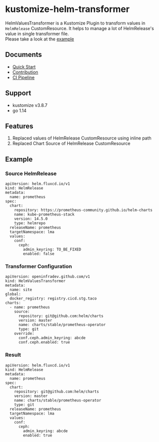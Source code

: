 # kustomize-helm-transformer
HelmValuesTransformer is a Kustomize Plugin to transform values in `HelmRelease` CustomResource.
It helps to manage a lot of HelmRelease's value in single transformer file.  
Please take a look at the [example](https://github.com/openinfradev/kustomize-helm-transformer/tree/master/examples/helmvalues)

## Documents
* [Quick Start](docs/quickstart.md)
* [Contribution](docs/contribution.md)
* [CI Pipeline](docs/ci.md)


## Support 
* kustomize v3.8.7
* go 1.14

## Features
1. Replaced values of HelmRelease CustomResource using inline path
2. Replaced Chart Source of HelmRelease CustomResource

## Example
### Source HelmRelease
```
apiVersion: helm.fluxcd.io/v1
kind: HelmRelease
metadata:
  name: prometheus
spec:
  chart:
    repository: https://prometheus-community.github.io/helm-charts
    name: kube-prometheus-stack
    version: 14.5.0
    type: helmrepo
  releaseName: prometheus
  targetNamespace: lma
  values:
    conf:
      ceph:
        admin_keyring: TO_BE_FIXED
        enabled: false
```
### Transformer Configuration
```
apiVersion: openinfradev.github.com/v1
kind: HelmValuesTransformer
metadata:
  name: site
global:
  docker_registry: registry.cicd.stg.taco
charts:
  - name: prometheus
    source: 
      repository: git@github.com:helm/charts
      version: master
      name: charts/stable/prometheus-operator
      type: git
    override:
      conf.ceph.admin_keyring: abcde
      conf.ceph.enabled: true
```
### Result
```
apiVersion: helm.fluxcd.io/v1
kind: HelmRelease
metadata:
  name: prometheus
spec:
  chart:
    repository: git@github.com:helm/charts
    version: master
    name: charts/stable/prometheus-operator
    type: git
  releaseName: prometheus
  targetNamespace: lma
  values:
    conf:
      ceph:
        admin_keyring: abcde
        enabled: true
```
